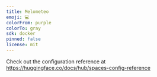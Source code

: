 ```yaml
---
title: Melometeo
emoji: 💻
colorFrom: purple
colorTo: gray
sdk: docker
pinned: false
license: mit
---
```


Check out the configuration reference at https://huggingface.co/docs/hub/spaces-config-reference
